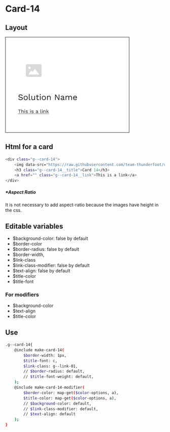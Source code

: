 # Card-14

## Layout

![alt text][card-14]

[card-14]: /src/img/global-components/card/card-14.png

## Html for a card

```sh
<div class="g--card-14">
    <img data-src="https://raw.githubusercontent.com/team-thunderfoot/ui/main/src/img/global-components/card/card-img-placeholder.png" src="/src/img/global-components/placeholder.jpg" alt="alt text" class="g--card-14__media g--lazy-01">
    <h3 class="g--card-14__title">Card 14</h3>
    <a href="" class="g--card-14__link">This is a link</a>
</div>
```

##### \*Aspect Ratio

It is not necessary to add aspect-ratio because the images have height in the css.

## Editable variables

- $background-color: false by default
- $border-color
- $border-radius: false by default
- $border-width,
- $link-class
- $link-class-modifier: false by default
- $text-align: false by default
- $title-color
- $title-font

### For modifiers

- $background-color
- $text-align
- $title-color

## Use

```sh
.g--card-14{
    @include make-card-14(
        $border-width: 1px,
        $title-font: c,
        $link-class: g--link-01,
        // $border-radius: default,
        // $title-font-weight: default,
    );
    @include make-card-14-modifier(
        $border-color: map-get($color-options, a),
        $title-color: map-get($color-options, a),
        // $background-color: default,
        // $link-class-modifier: default,
        // $text-align: default
    );
}
```
